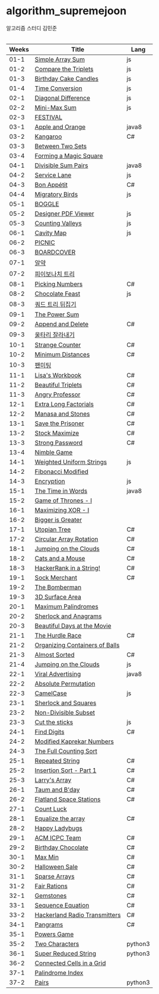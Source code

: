 # algorithm_supremejoon
알고리즘 스터디 김민준
<br/><br/>



| Weeks | Title | Lang |
| ------ | ------ |------ |
| 01-1 | [Simple Array Sum](https://www.hackerrank.com/challenges/simple-array-sum/problem) | js |
| 01-2 | [Compare the Triplets](https://www.hackerrank.com/challenges/compare-the-triplets/problem) | js | 
| 01-3 | [Birthday Cake Candles](https://www.hackerrank.com/challenges/birthday-cake-candles/problem) | js | 
| 01-4 | [Time Conversion](https://www.hackerrank.com/challenges/time-conversion/problem) | js | 
| 02-1 | [Diagonal Difference](https://www.hackerrank.com/challenges/diagonal-difference/problem) | js | 
| 02-2 | [Mini-Max Sum](https://www.hackerrank.com/challenges/mini-max-sum/problem) | js | 
| 02-3 | [FESTIVAL](https://algospot.com/judge/problem/read/FESTIVAL) |  |
| 03-1 | [Apple and Orange](https://www.hackerrank.com/challenges/apple-and-orange/problem) | java8 | 
| 03-2 | [Kangaroo](https://www.hackerrank.com/challenges/kangaroo/problem) | C# | 
| 03-3 | [Between Two Sets](https://www.hackerrank.com/challenges/between-two-sets/problem) |  | 
| 03-4 | [Forming a Magic Square](https://www.hackerrank.com/challenges/magic-square-forming/problem) |  | 
| 04-1 | [Divisible Sum Pairs](https://www.hackerrank.com/challenges/divisible-sum-pairs/problem) | java8 | 
| 04-2 | [Service Lane](https://www.hackerrank.com/challenges/service-lane/problem) | js | 
| 04-3 | [Bon Appétit](https://www.hackerrank.com/challenges/bon-appetit/problem) | C# | 
| 04-4 | [Migratory Birds](https://www.hackerrank.com/challenges/migratory-birds/problem) | js |
| 05-1 | [BOGGLE](https://algospot.com/judge/problem/read/BOGGLE) |  |
| 05-2 | [Designer PDF Viewer](https://www.hackerrank.com/challenges/designer-pdf-viewer/problem) | js |
| 05-3 | [Counting Valleys](https://www.hackerrank.com/challenges/counting-valleys/problem) | js | 
| 06-1 | [Cavity Map](https://www.hackerrank.com/challenges/cavity-map/problem) | js | 
| 06-2 | [PICNIC](https://algospot.com/judge/problem/read/PICNIC) |  | 
| 06-3 | [BOARDCOVER](https://algospot.com/judge/problem/read/BOARDCOVER) |  | 
| 07-1 | [알약](https://www.acmicpc.net/problem/4811) |  | 
| 07-2 | [피이보나치 트리](https://www.acmicpc.net/problem/1646) |  | 
| 08-1 | [Picking Numbers](https://www.hackerrank.com/challenges/picking-numbers/problem) | C# |
| 08-2 | [Chocolate Feast](https://www.hackerrank.com/challenges/chocolate-feast/problem) | js | 
| 08-3 | [쿼드 트리 뒤집기](https://algospot.com/judge/problem/read/QUADTREE) | |
| 09-1 | [The Power Sum](https://www.hackerrank.com/challenges/the-power-sum/problem) | | 
| 09-2 | [Append and Delete](https://www.hackerrank.com/challenges/append-and-delete/problem) | C# |
| 09-3 | [울타리 잘라내기](https://algospot.com/judge/problem/read/FENCE) |  |
| 10-1 | [Strange Counter](https://www.hackerrank.com/challenges/strange-code/problem) | C# |
| 10-2 | [Minimum Distances](https://www.hackerrank.com/challenges/minimum-distances/problem) | C# | 
| 10-3 | [팬미팅](https://algospot.com/judge/problem/read/FANMEETING) |  | 
| 11-1 | [Lisa's Workbook](https://www.hackerrank.com/challenges/lisa-workbook/problem) | C# |
| 11-2 | [Beautiful Triplets](https://www.hackerrank.com/challenges/beautiful-triplets/problem) | C# |
| 11-3 | [Angry Professor](https://www.hackerrank.com/challenges/angry-professor/problem) | C# |
| 12-1 | [Extra Long Factorials](https://www.hackerrank.com/challenges/extra-long-factorials/problem) | C# |
| 12-2 | [Manasa and Stones](https://www.hackerrank.com/challenges/manasa-and-stones/problem) | C# |
| 13-1 | [Save the Prisoner](https://www.hackerrank.com/challenges/save-the-prisoner/problem) | C# |
| 13-2 | [Stock Maximize](https://www.hackerrank.com/challenges/stockmax/problem) | C# |
| 13-3 | [Strong Password](https://www.hackerrank.com/challenges/strong-password/problem) | C# |
| 13-4 | [Nimble Game](https://www.hackerrank.com/challenges/nimble-game-1/problem) |  |
| 14-1 | [Weighted Uniform Strings](https://www.hackerrank.com/challenges/weighted-uniform-string/problem) | js |
| 14-2 | [Fibonacci Modified](https://www.hackerrank.com/challenges/fibonacci-modified/problem) |  |
| 14-3 | [Encryption](https://www.hackerrank.com/challenges/encryption/problem) | js |
| 15-1 | [The Time in Words](https://www.hackerrank.com/challenges/the-time-in-words/problem) | java8 |
| 15-2 | [Game of Thrones - I](https://www.hackerrank.com/challenges/game-of-thrones/problem) |  | 
| 16-1 | [Maximizing XOR - I](https://www.hackerrank.com/challenges/maximizing-xor/problem) |  | 
| 16-2 | [Bigger is Greater](https://www.hackerrank.com/challenges/bigger-is-greater/problem) |  | 
| 17-1 | [Utopian Tree](https://www.hackerrank.com/challenges/utopian-tree/problem) | C# |
| 17-2 | [Circular Array Rotation](https://www.hackerrank.com/challenges/circular-array-rotation/problem) | C# |
| 18-1 | [Jumping on the Clouds](https://www.hackerrank.com/challenges/jumping-on-the-clouds-revisited/problem) | C# |
| 18-2 | [Cats and a Mouse](https://www.hackerrank.com/challenges/cats-and-a-mouse/problem) | C# |
| 18-3 | [HackerRank in a String!](https://www.hackerrank.com/challenges/hackerrank-in-a-string/problem) | C# |
| 19-1 | [Sock Merchant](https://www.hackerrank.com/challenges/sock-merchant/problem) | C# | 
| 19-2 | [The Bomberman](https://www.hackerrank.com/challenges/bomber-man/problem) | |
| 19-3 | [3D Surface Area](https://www.hackerrank.com/challenges/3d-surface-area/problem)| |
| 20-1 | [Maximum Palindromes](https://www.hackerrank.com/challenges/maximum-palindromes/problem) | |
| 20-2 | [Sherlock and Anagrams](https://www.hackerrank.com/challenges/sherlock-and-anagrams/problem) | |
| 20-3 | [Beautiful Days at the Movie](https://www.hackerrank.com/challenges/beautiful-days-at-the-movies/problem) | |
| 21-1 | [The Hurdle Race](https://www.hackerrank.com/challenges/the-hurdle-race/problem) | C# |
| 21-2 | [Organizing Containers of Balls](https://www.hackerrank.com/challenges/organizing-containers-of-balls/problem) | |
| 21-3 | [Almost Sorted](https://www.hackerrank.com/challenges/almost-sorted/problem) | C# |
| 21-4 | [Jumping on the Clouds](https://www.hackerrank.com/challenges/jumping-on-the-clouds/problem)  | js |
| 22-1 | [Viral Advertising](https://www.hackerrank.com/challenges/strange-advertising/problem) | java8 |
| 22-2 | [Absolute Permutation](https://www.hackerrank.com/challenges/absolute-permutation/problem) | |
| 22-3 | [CamelCase](https://www.hackerrank.com/challenges/camelcase/problem) | js |
| 23-1 | [Sherlock and Squares](https://www.hackerrank.com/challenges/sherlock-and-squares/problem) | |
| 23-2 | [Non-Divisible Subset](https://www.hackerrank.com/challenges/non-divisible-subset/problem) | |
| 23-3 | [Cut the sticks](https://www.hackerrank.com/challenges/cut-the-sticks/problem) | js |
| 24-1 | [Find Digits](https://www.hackerrank.com/challenges/find-digits/problem) | C# |
| 24-2 | [Modified Kaprekar Numbers](https://www.hackerrank.com/challenges/kaprekar-numbers/problem) | |
| 24-3 | [The Full Counting Sort](https://www.hackerrank.com/challenges/countingsort4/problem) | |
| 25-1 | [Repeated String](https://www.hackerrank.com/challenges/repeated-string/problem) | C# | 
| 25-2 | [Insertion Sort - Part 1](https://www.hackerrank.com/challenges/insertionsort1/problem) | C# |
| 25-3 | [Larry's Array](https://www.hackerrank.com/challenges/larrys-array/problem) | C# |
| 26-1 | [Taum and B'day](https://www.hackerrank.com/challenges/taum-and-bday/problem) | C# |
| 26-2 | [Flatland Space Stations](https://www.hackerrank.com/challenges/flatland-space-stations/problem) | C# |
| 27-1 | [Count Luck](https://www.hackerrank.com/challenges/count-luck/problem) | |
| 28-1 | [Equalize the array](https://www.hackerrank.com/challenges/equality-in-a-array/problem) | C# |
| 28-2 | [Happy Ladybugs](https://www.hackerrank.com/challenges/happy-ladybugs/problem) | |
| 29-1 | [ACM ICPC Team](https://www.hackerrank.com/challenges/acm-icpc-team/problem) | C# |
| 29-2 | [Birthday Chocolate](https://www.hackerrank.com/challenges/the-birthday-bar/problem) | C# |
| 30-1 | [Max Min](https://www.hackerrank.com/challenges/angry-children/problem) | C# | 
| 30-2 | [Halloween Sale](https://www.hackerrank.com/challenges/halloween-sale/problem) | C# |
| 31-1 | [Sparse Arrays](https://www.hackerrank.com/challenges/sparse-arrays/problem) | C# |
| 31-2 | [Fair Rations](https://www.hackerrank.com/challenges/fair-rations/problem) | C# |
| 32-1 | [Gemstones](https://www.hackerrank.com/challenges/gem-stones/problem) | C# |
| 33-1 | [Sequence Equation](https://www.hackerrank.com/challenges/permutation-equation/problem) | C# |
| 33-2 | [Hackerland Radio Transmitters](https://www.hackerrank.com/challenges/hackerland-radio-transmitters/problem) | C# | 
| 34-1 | [Pangrams](https://www.hackerrank.com/challenges/pangrams/problem) | C# | 
| 35-1 | [Powers Game](https://www.hackerrank.com/challenges/powers-game-1/problem) |  | 
| 35-2 | [Two Characters](https://www.hackerrank.com/challenges/two-characters/problem) | python3 | 
| 36-1 | [Super Reduced String](https://www.hackerrank.com/challenges/reduced-string/problem) | python3 | 
| 36-2 | [Connected Cells in a Grid](https://www.hackerrank.com/challenges/connected-cell-in-a-grid/problem) |  | 
| 37-1 | [Palindrome Index](https://www.hackerrank.com/challenges/palindrome-index/problem) |  | 
| 37-2 | [Pairs](https://www.hackerrank.com/challenges/pairs/problem) | python3 | 





